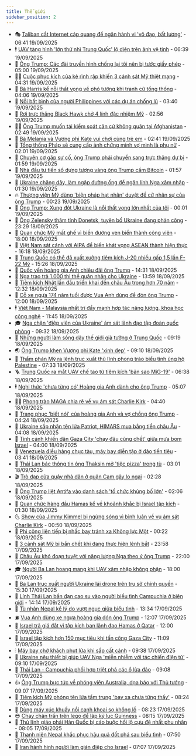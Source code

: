 ```yaml
---
title: Thế giới
sidebar_position: 2
---
```


<!-- vnexpress-the-gioi:START -->
- 🎭 [Taliban cắt Internet cáp quang để ngăn hành vi &#39;vô đạo, bất lương&#39;](https://vnexpress.net/taliban-cat-internet-cap-quang-de-ngan-hanh-vi-vo-dao-bat-luong-4941004.html) - 06:41 19/09/2025
- 🕴 [UAV tàng hình &#39;lớn thứ nhì Trung Quốc&#39; lộ diện trên ảnh vệ tinh](https://vnexpress.net/uav-tang-hinh-lon-thu-nhi-trung-quoc-lo-dien-tren-anh-ve-tinh-4941033.html) - 06:39 19/09/2025
- 🤭 [Ông Trump: Các đài truyền hình chống lại tôi nên bị tước giấy phép](https://vnexpress.net/ong-trump-cac-dai-truyen-hinh-chong-lai-toi-nen-bi-tuoc-giay-phep-4940961.html) - 05:00 19/09/2025
- 🧑‍💻 [Cuộc phục kích của kẻ rình rập khiến 3 cảnh sát Mỹ thiệt mạng](https://vnexpress.net/cuoc-phuc-kich-cua-ke-rinh-rap-khien-3-canh-sat-my-thiet-mang-4940905.html) - 04:31 19/09/2025
- 🦏 [Bà Harris kể nỗi thất vọng về phó tướng khi tranh cử tổng thống](https://vnexpress.net/ba-harris-ke-noi-that-vong-ve-pho-tuong-khi-tranh-cu-tong-thong-4940937.html) - 04:06 19/09/2025
- 🦒 [Nỗi bất bình của người Philippines với các dự án chống lũ](https://vnexpress.net/noi-bat-binh-cua-nguoi-philippines-voi-cac-du-an-chong-lu-4940561.html) - 03:40 19/09/2025
- 🌈 [Rơi trực thăng Black Hawk chở 4 lính đặc nhiệm Mỹ](https://vnexpress.net/roi-truc-thang-black-hawk-cho-4-linh-dac-nhiem-my-4940962.html) - 02:56 19/09/2025
- 🧑‍🏫 [Ông Trump muốn tái kiểm soát căn cứ không quân tại Afghanistan](https://vnexpress.net/ong-trump-muon-tai-kiem-soat-can-cu-khong-quan-tai-afghanistan-4940906.html) - 02:49 19/09/2025
- 🐲 [Bà Melania và Vương phi Kate vui chơi cùng trẻ em](https://vnexpress.net/ba-melania-va-vuong-phi-kate-vui-choi-cung-tre-em-4940911.html) - 02:41 19/09/2025
- 🦒 [Tổng thống Pháp sẽ cung cấp ảnh chứng minh vợ mình là phụ nữ](https://vnexpress.net/tong-thong-phap-se-cung-cap-anh-chung-minh-vo-minh-la-phu-nu-4940928.html) - 02:01 19/09/2025
- 🐻 [Chuyên cơ gặp sự cố, ông Trump phải chuyển sang trực thăng dự bị](https://vnexpress.net/chuyen-co-gap-su-co-ong-trump-phai-chuyen-sang-truc-thang-du-bi-4940887.html) - 01:59 19/09/2025
- 🚀 [Nhà đầu tư tiền số dựng tượng vàng ông Trump cầm Bitcoin](https://vnexpress.net/nha-dau-tu-tien-so-dung-tuong-vang-ong-trump-cam-bitcoin-4940918.html) - 01:57 19/09/2025
- 🥰 [Ukraine chăng dây, làm ngập đường ống để ngăn lính Nga xâm nhập](https://vnexpress.net/ukraine-chang-day-lam-ngap-duong-ong-de-ngan-linh-nga-xam-nhap-4940683.html) - 01:30 19/09/2025
- 🔥 [Thượng viện Mỹ dùng &#39;biện pháp hạt nhân&#39; duyệt đề cử nhân sự của ông Trump](https://vnexpress.net/thuong-vien-my-dung-bien-phap-hat-nhan-duyet-de-cu-nhan-su-cua-ong-trump-4940886.html) - 00:23 19/09/2025
- 🥳 [Ông Trump: Xung đột Ukraine là nỗi thất vọng lớn nhất của tôi](https://vnexpress.net/ong-trump-xung-dot-ukraine-la-noi-that-vong-lon-nhat-cua-toi-4940883.html) - 00:01 19/09/2025
- 💼 [Ông Zelensky thăm tỉnh Donetsk, tuyên bố Ukraine đang phản công](https://vnexpress.net/ong-zelensky-tham-tinh-donetsk-tuyen-bo-ukraine-dang-phan-cong-4940839.html) - 23:29 18/09/2025
- 🤡 [Quan chức Mỹ mất ghế vì biến đường ven biển thành công viên](https://vnexpress.net/quan-chuc-my-mat-ghe-vi-bien-duong-ven-bien-thanh-cong-vien-4940562.html) - 18:00 18/09/2025
- 🌁 [Việt Nam sát cánh với AIPA để biến khát vọng ASEAN thành hiện thực](https://vnexpress.net/viet-nam-sat-canh-voi-aipa-de-bien-khat-vong-asean-thanh-hien-thuc-4940852.html) - 16:18 18/09/2025
- 🤩 [Trung Quốc có thể đã xuất xưởng tiêm kích J-20 nhiều gấp 1,5 lần F-22 Mỹ](https://vnexpress.net/trung-quoc-co-the-da-xuat-xuong-tiem-kich-j-20-nhieu-gap-1-5-lan-f-22-my-4940601.html) - 15:26 18/09/2025
- 🎉 [Quốc yến hoàng gia Anh chiêu đãi ông Trump](https://vnexpress.net/quoc-yen-hoang-gia-anh-chieu-dai-ong-trump-4940804.html) - 14:31 18/09/2025
- 🎉 [Nga trao trả 1.000 thi thể quân nhân cho Ukraine](https://vnexpress.net/nga-trao-tra-1-000-thi-the-quan-nhan-cho-ukraine-4940824.html) - 13:59 18/09/2025
- 🌁 [Tiêm kích Nhật lần đầu triển khai đến châu Âu trong hơn 70 năm](https://vnexpress.net/tiem-kich-nhat-lan-dau-trien-khai-den-chau-au-trong-hon-70-nam-4940774.html) - 12:32 18/09/2025
- 🌊 [Cỗ xe ngựa 174 năm tuổi được Vua Anh dùng để đón ông Trump](https://vnexpress.net/co-xe-ngua-174-nam-tuoi-duoc-vua-anh-dung-de-don-ong-trump-4940705.html) - 12:00 18/09/2025
- 🕴 [Việt Nam - Malaysia nhất trí đẩy mạnh hợp tác năng lượng, khoa học công nghệ](https://vnexpress.net/viet-nam-malaysia-nhat-tri-day-manh-hop-tac-nang-luong-khoa-hoc-cong-nghe-4940795.html) - 11:45 18/09/2025
- 🎓 [Nga chặn &#39;điệp viên của Ukraine&#39; ám sát lãnh đạo tập đoàn quốc phòng](https://vnexpress.net/nga-chan-diep-vien-cua-ukraine-am-sat-lanh-dao-tap-doan-quoc-phong-4940739.html) - 09:32 18/09/2025
- 🦩 [Những người làm sống dậy thế giới giả tưởng ở Trung Quốc](https://vnexpress.net/nhung-nguoi-lam-song-day-the-gioi-gia-tuong-o-trung-quoc-4939681.html) - 09:19 18/09/2025
- 🌏 [Ông Trump khen Vương phi Kate &#39;xinh đẹp&#39;](https://vnexpress.net/ong-trump-khen-vuong-phi-kate-xinh-dep-4940613.html) - 09:10 18/09/2025
- 🌋 [Thẩm phán Mỹ ra lệnh trục xuất thủ lĩnh phong trào biểu tình ủng hộ Palestine](https://vnexpress.net/tham-phan-my-ra-lenh-truc-xuat-thu-linh-phong-trao-bieu-tinh-ung-ho-palestine-4940556.html) - 07:33 18/09/2025
- 🪜 [Trung Quốc ra mắt UAV chế tạo từ tiêm kích &#39;bản sao MiG-19&#39;](https://vnexpress.net/trung-quoc-ra-mat-uav-che-tao-tu-tiem-kich-ban-sao-mig-19-4940568.html) - 06:38 18/09/2025
- 🕴 [Nghi thức &#39;chưa từng có&#39; Hoàng gia Anh dành cho ông Trump](https://vnexpress.net/nghi-thuc-chua-tung-co-hoang-gia-anh-danh-cho-ong-trump-4940412.html) - 05:07 18/09/2025
- 🧑‍🏫 [Phong trào MAGA chia rẽ về vụ ám sát Charlie Kirk](https://vnexpress.net/phong-trao-maga-chia-re-ve-vu-am-sat-charlie-kirk-4940005.html) - 04:40 18/09/2025
- 🌮 [Trang phục &#39;biết nói&#39; của hoàng gia Anh và vợ chồng ông Trump](https://vnexpress.net/trang-phuc-biet-noi-cua-hoang-gia-anh-va-vo-chong-ong-trump-4940493.html) - 04:24 18/09/2025
- 🚦 [Ukraine sắp nhận tên lửa Patriot, HIMARS mua bằng tiền châu Âu](https://vnexpress.net/ukraine-sap-nhan-ten-lua-patriot-himars-mua-bang-tien-chau-au-4940464.html) - 04:08 18/09/2025
- 💫 [Tình cảnh khiến dân Gaza City &#39;chạy đâu cũng chết&#39; giữa mưa bom Israel](https://vnexpress.net/tinh-canh-khien-dan-gaza-city-chay-dau-cung-chet-giua-mua-bom-israel-4940443.html) - 04:00 18/09/2025
- 🤡 [Venezuela điều hàng chục tàu, máy bay diễn tập ở đảo tiền tiêu](https://vnexpress.net/venezuela-dieu-hang-chuc-tau-may-bay-dien-tap-o-dao-tien-tieu-4940510.html) - 03:41 18/09/2025
- 🦣 [Thái Lan bác thông tin ông Thaksin mở &#39;tiệc pizza&#39; trong tù](https://vnexpress.net/thai-lan-bac-thong-tin-ong-thaksin-mo-tiec-pizza-trong-tu-4940494.html) - 03:01 18/09/2025
- 🎬 [Trò đạp cửa quậy nhà dân ở quận Cam gây lo ngại](https://vnexpress.net/tro-dap-cua-quay-nha-dan-o-quan-cam-gay-lo-ngai-4940466.html) - 02:28 18/09/2025
- 🎉 [Ông Trump liệt Antifa vào danh sách &#39;tổ chức khủng bố lớn&#39;](https://vnexpress.net/ong-trump-liet-antifa-vao-danh-sach-to-chuc-khung-bo-lon-4940457.html) - 02:06 18/09/2025
- 🎡 [Quan chức hàng đầu Hamas kể về khoảnh khắc bị Israel tập kích](https://vnexpress.net/quan-chuc-hang-dau-hamas-ke-ve-khoanh-khac-bi-israel-tap-kich-4940435.html) - 01:30 18/09/2025
- 🌜 [Show của Jimmy Kimmel bị ngừng sóng vì bình luận về vụ ám sát Charlie Kirk](https://vnexpress.net/show-cua-jimmy-kimmel-bi-ngung-song-vi-binh-luan-ve-vu-am-sat-charlie-kirk-4940431.html) - 00:50 18/09/2025
- 🎡 [Phi công liên tiếp bị nhắc bay tránh xa Không lực Một](https://vnexpress.net/phi-cong-lien-tiep-bi-nhac-bay-tranh-xa-khong-luc-mot-4940430.html) - 00:22 18/09/2025
- 🤗 [3 cảnh sát Mỹ bị bắn chết khi đang thực hiện lệnh bắt](https://vnexpress.net/3-canh-sat-my-bi-ban-chet-khi-dang-thuc-hien-lenh-bat-4940429.html) - 23:58 17/09/2025
- 🦩 [Châu Âu khó đoạn tuyệt với năng lượng Nga theo ý ông Trump](https://vnexpress.net/chau-au-kho-doan-tuyet-voi-nang-luong-nga-theo-y-ong-trump-4940232.html) - 22:00 17/09/2025
- 🎓 [Người Ba Lan hoang mang khi UAV xâm nhập không phận](https://vnexpress.net/nguoi-ba-lan-hoang-mang-khi-uav-xam-nhap-khong-phan-4939974.html) - 18:00 17/09/2025
- 🌁 [Ba Lan trục xuất người Ukraine lái drone trên trụ sở chính quyền](https://vnexpress.net/ba-lan-truc-xuat-nguoi-ukraine-lai-drone-tren-tru-so-chinh-quyen-4940379.html) - 15:30 17/09/2025
- 🤩 [Lính Thái Lan bắn đạn cao su vào người biểu tình Campuchia ở biên giới](https://vnexpress.net/linh-thai-lan-ban-dan-cao-su-vao-nguoi-bieu-tinh-campuchia-o-bien-gioi-4940373.html) - 14:14 17/09/2025
- 👹 [Tù nhân Nepal kể lý do vượt ngục giữa biểu tình](https://vnexpress.net/tu-nhan-nepal-ke-ly-do-vuot-nguc-giua-bieu-tinh-4940339.html) - 13:34 17/09/2025
- ⛽️ [Vua Anh dùng xe ngựa hoàng gia đón ông Trump](https://vnexpress.net/vua-anh-dung-xe-ngua-hoang-gia-don-ong-trump-4940332.html) - 12:07 17/09/2025
- 🚀 [Israel trả giá đắt vì tập kích ban lãnh đạo Hamas ở Qatar](https://vnexpress.net/israel-tra-gia-dat-vi-tap-kich-ban-lanh-dao-hamas-o-qatar-4939988.html) - 12:00 17/09/2025
- 🎡 [Israel tập kích hơn 150 mục tiêu khi tấn công Gaza City](https://vnexpress.net/israel-tap-kich-hon-150-muc-tieu-khi-tan-cong-gaza-city-4940264.html) - 11:09 17/09/2025
- 🕯 [Máy bay chở khách phụt lửa khi sắp cất cánh](https://vnexpress.net/may-bay-cho-khach-phut-lua-khi-sap-cat-canh-4940244.html) - 09:38 17/09/2025
- 🐻 [Ukraine nêu thiết bị giúp UAV Nga &#39;miễn nhiễm với tác chiến điện tử&#39;](https://vnexpress.net/ukraine-neu-thiet-bi-giup-uav-nga-mien-nhiem-voi-tac-chien-dien-tu-4940206.html) - 09:10 17/09/2025
- 🚦 [Thái Lan - Campuchia phối hợp triệt phá các ổ lừa đảo](https://vnexpress.net/thai-lan-campuchia-phoi-hop-triet-pha-cac-o-lua-dao-4940249.html) - 09:08 17/09/2025
- 👍 [Ông Trump bực tức về phóng viên Australia, dọa báo với Thủ tướng](https://vnexpress.net/ong-trump-buc-tuc-ve-phong-vien-australia-doa-bao-voi-thu-tuong-4940202.html) - 09:07 17/09/2025
- 🚀 [Tiêm kích Mỹ phóng tên lửa tầm trung &#39;bay xa chưa từng thấy&#39;](https://vnexpress.net/tiem-kich-my-phong-ten-lua-tam-trung-bay-xa-chua-tung-thay-4940086.html) - 08:24 17/09/2025
- 🌮 [Dùng máy xúc khuấy nồi canh khoai sọ khổng lồ](https://vnexpress.net/dung-may-xuc-khuay-noi-canh-khoai-so-khong-lo-4940207.html) - 08:23 17/09/2025
- 😎 [Chạy chân trần trên lego để lập kỷ lục Guinness](https://vnexpress.net/chay-chan-tran-tren-lego-de-lap-ky-luc-guinness-4940182.html) - 08:15 17/09/2025
- 🐲 [Thủ lĩnh giáo phái Hàn Quốc bị cáo buộc hối lộ cựu đệ nhất phu nhân](https://vnexpress.net/thu-linh-giao-phai-han-quoc-bi-cao-buoc-hoi-lo-cuu-de-nhat-phu-nhan-4940209.html) - 08:05 17/09/2025
- 💫 [Thanh niên Nepal khắc phục hậu quả đốt phá sau biểu tình](https://vnexpress.net/thanh-nien-nepal-khac-phuc-hau-qua-dot-pha-sau-bieu-tinh-4940123.html) - 07:50 17/09/2025
- 👀 [Iran hành hình người làm gián điệp cho Israel](https://vnexpress.net/iran-hanh-hinh-nguoi-lam-gian-diep-cho-israel-4940145.html) - 07:07 17/09/2025<!-- vnexpress-the-gioi:END -->